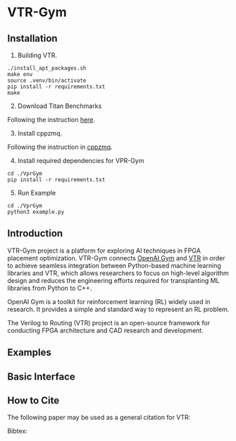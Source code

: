 # VTR-Gym

## Installation

1. Building VTR.
```
./install_apt_packages.sh
make env
source .venv/bin/activate
pip install -r requirements.txt
make
```
2. Download Titan Benchmarks

Following the instruction [here](https://docs.verilogtorouting.org/en/latest/tutorials/titan_benchmarks/#titan-benchmarks-tutorial).

3. Install cppzmq.

Following the instruction in [cppzmq](https://github.com/zeromq/cppzmq).

4. Install required dependencies for VPR-Gym
```
cd ./VprGym
pip install -r requirements.txt
```
5. Run Example
```
cd ./VprGym
python3 example.py
```
## Introduction
VTR-Gym project is a platform for exploring AI techniques in FPGA placement optimization. VTR-Gym connects [OpenAI Gym](https://www.gymlibrary.dev/) and [VTR](https://verilogtorouting.org/) in order to achieve seamless integration between  Python-based machine learning libraries and VTR, which allows researchers to focus on high-level algorithm design and reduces the engineering efforts required for transplanting ML libraries from Python to C++.

OpenAI Gym is a toolkit for reinforcement learning (RL) widely used in research. It provides a simple and standard way to represent an RL problem.

The Verilog to Routing (VTR) project is an open-source framework for conducting FPGA architecture and CAD research and development.

## Examples

## Basic Interface


## How to Cite
The following paper may be used as a general citation for VTR:

Bibtex:
```
```


